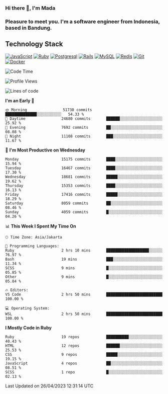 ### Hi there 👋, I'm Mada
### Pleasure to meet you. I'm a software engineer from Indonesia, based in Bandung.

## Technology Stack

[![JavaScript](https://img.shields.io/badge/-JavaScript-%23F7DF1C?style=flat-square&logo=javascript&logoColor=000000&labelColor=%23F7DF1C&color=%23FFCE5A)](https://www.javascript.com/)
[![Ruby](https://img.shields.io/badge/Ruby-CC342D?style=flat-square&logo=ruby&logoColor=white)](https://www.ruby-lang.org/en/)
[![Postgresql](https://img.shields.io/badge/PostgreSQL-316192?style=flat-square&logo=postgresql&logoColor=ffffff)](https://www.postgresql.org/)
[![Rails](https://img.shields.io/badge/Ruby_on_Rails-CC0000?style=flat-square&logo=ruby-on-rails&logoColor=white)](https://rubyonrails.org/)
[![MySQL](https://img.shields.io/badge/-MySQL-4479A1?style=flat-square&logo=MySQL&logoColor=ffffff)](https://www.mysql.com/)
[![Redis](https://img.shields.io/badge/-Redis-DC382D?style=flat-square&logo=Redis&logoColor=ffffff)](https://redis.io/)
[![Git](https://img.shields.io/badge/-Git-%23F05032?style=flat-square&logo=git&logoColor=%23ffffff)](https://git-scm.com/)
[![Docker](https://img.shields.io/badge/-Docker-2496ED?style=flat-square&logo=docker&logoColor=ffffff)](https://www.docker.com/)
<!--
**madaarya/madaarya** is a ✨ _special_ ✨ repository because its `README.md` (this file) appears on your GitHub profile.

Here are some ideas to get you started:

- 🔭 I’m currently working on ...
- 🌱 I’m currently learning ...
- 👯 I’m looking to collaborate on ...
- 🤔 I’m looking for help with ...
- 💬 Ask me about ...
- 📫 How to reach me: ...
- 😄 Pronouns: ...
- ⚡ Fun fact: ...
-->
<!--START_SECTION:waka-->
![Code Time](http://img.shields.io/badge/Code%20Time-5%2C343%20hrs%2013%20mins-blue)

![Profile Views](http://img.shields.io/badge/Profile%20Views-0-blue)

![Lines of code](https://img.shields.io/badge/From%20Hello%20World%20I%27ve%20Written-36.7%20million%20lines%20of%20code-blue)

**I'm an Early 🐤** 

```text
🌞 Morning                51730 commits       ██████████████░░░░░░░░░░░   54.33 % 
🌆 Daytime                24680 commits       ██████░░░░░░░░░░░░░░░░░░░   25.92 % 
🌃 Evening                7692 commits        ██░░░░░░░░░░░░░░░░░░░░░░░   08.08 % 
🌙 Night                  11108 commits       ███░░░░░░░░░░░░░░░░░░░░░░   11.67 % 
```
📅 **I'm Most Productive on Wednesday** 

```text
Monday                   15175 commits       ████░░░░░░░░░░░░░░░░░░░░░   15.94 % 
Tuesday                  16467 commits       ████░░░░░░░░░░░░░░░░░░░░░   17.30 % 
Wednesday                18681 commits       █████░░░░░░░░░░░░░░░░░░░░   19.62 % 
Thursday                 15353 commits       ████░░░░░░░░░░░░░░░░░░░░░   16.13 % 
Friday                   17416 commits       █████░░░░░░░░░░░░░░░░░░░░   18.29 % 
Saturday                 8059 commits        ██░░░░░░░░░░░░░░░░░░░░░░░   08.46 % 
Sunday                   4059 commits        █░░░░░░░░░░░░░░░░░░░░░░░░   04.26 % 
```


📊 **This Week I Spent My Time On** 

```text
🕑︎ Time Zone: Asia/Jakarta

💬 Programming Languages: 
Ruby                     2 hrs 10 mins       ███████████████████░░░░░░   76.97 % 
Bash                     19 mins             ███░░░░░░░░░░░░░░░░░░░░░░   11.34 % 
SCSS                     9 mins              █░░░░░░░░░░░░░░░░░░░░░░░░   05.85 % 
Other                    9 mins              █░░░░░░░░░░░░░░░░░░░░░░░░   05.84 % 

🔥 Editors: 
VS Code                  2 hrs 50 mins       █████████████████████████   100.00 % 

💻 Operating System: 
WSL                      2 hrs 50 mins       █████████████████████████   100.00 % 
```

**I Mostly Code in Ruby** 

```text
Ruby                     19 repos            ██████████░░░░░░░░░░░░░░░   40.43 % 
HTML                     12 repos            ██████░░░░░░░░░░░░░░░░░░░   25.53 % 
CSS                      9 repos             █████░░░░░░░░░░░░░░░░░░░░   19.15 % 
JavaScript               4 repos             ██░░░░░░░░░░░░░░░░░░░░░░░   08.51 % 
SCSS                     1 repo              █░░░░░░░░░░░░░░░░░░░░░░░░   02.13 % 
```




 Last Updated on 26/04/2023 12:31:14 UTC
<!--END_SECTION:waka-->
